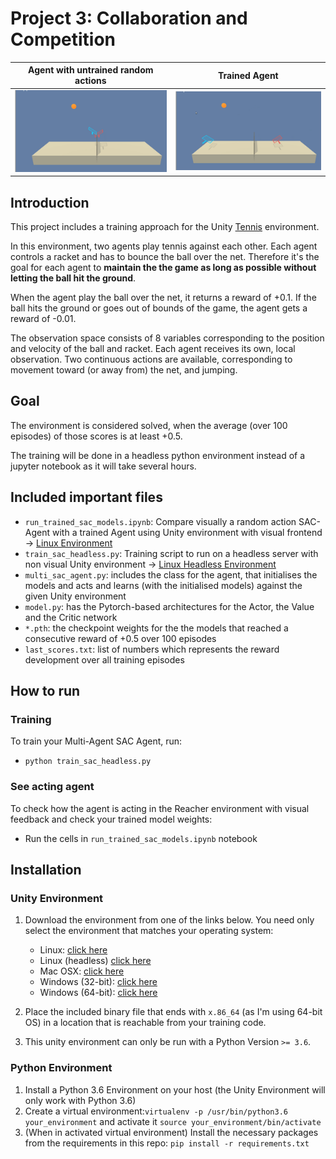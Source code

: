 
# Project 3: Collaboration and Competition

| Agent with untrained random actions | Trained Agent | 
|--------------------------------------|--------------------------------------|
| ![](images/random_tennis.gif) | ![](images/trained_tennis.gif) | 


## Introduction

This project includes a training approach for the Unity [Tennis](https://github.com/Unity-Technologies/ml-agents/blob/master/docs/Learning-Environment-Examples.md#tennis) environment.

In this environment, two agents play tennis against each other. Each agent controls a racket and has to bounce the ball over the net. Therefore it's the goal for each agent to **maintain the the game as long as possible without letting the ball hit the ground**.

When the agent play the ball over the net, it returns a reward of +0.1.
If the ball hits the ground or goes out of bounds of the game, the agent gets a reward of -0.01.

The observation space consists of 8 variables corresponding to the position and velocity of the ball and racket. Each agent receives its own, local observation. Two continuous actions are available, corresponding to movement toward (or away from) the net, and jumping.

## Goal

The environment is considered solved, when the average (over 100 episodes) of those scores is at least +0.5.

The training will be done in a headless python environment instead of a jupyter notebook as it will take several hours.

## Included important files

  * `run_trained_sac_models.ipynb`: Compare visually a random action SAC-Agent with a trained Agent using Unity environment with visual frontend -> [Linux Environment](https://s3-us-west-1.amazonaws.com/udacity-drlnd/P3/Tennis/Tennis_Linux.zip)
  * `train_sac_headless.py`: Training script to run on a headless server with non visual Unity environment -> [Linux Headless Environment](https://s3-us-west-1.amazonaws.com/udacity-drlnd/P3/Tennis/Tennis_Linux_NoVis.zip)
  * `multi_sac_agent.py`: includes the class for the agent, that initialises the models and acts and learns (with the initialised models) against the given Unity environment
  * `model.py`: has the Pytorch-based architectures for the Actor, the Value and the Critic network
  * `*.pth`: the checkpoint weights for the the models that reached a consecutive reward of +0.5 over 100 episodes
  * `last_scores.txt`: list of numbers which represents the reward development over all training episodes
  
## How to run

### Training

To train your Multi-Agent SAC Agent, run:

  * `python train_sac_headless.py`
  
### See acting agent

To check how the agent is acting in the Reacher environment with visual feedback and check your trained model weights:

  * Run the cells in `run_trained_sac_models.ipynb` notebook


## Installation

### Unity Environment

1. Download the environment from one of the links below.  You need only select the environment that matches your operating system:

    - Linux: [click here](https://s3-us-west-1.amazonaws.com/udacity-drlnd/P3/Tennis/Tennis_Linux.zip)
    - Linux (headless) [click here](https://s3-us-west-1.amazonaws.com/udacity-drlnd/P3/Tennis/Tennis_Linux_NoVis.zip)
    - Mac OSX: [click here](https://s3-us-west-1.amazonaws.com/udacity-drlnd/P3/Tennis/Tennis.app.zip)
    - Windows (32-bit): [click here](https://s3-us-west-1.amazonaws.com/udacity-drlnd/P3/Tennis/Tennis_Windows_x86.zip)
    - Windows (64-bit): [click here](https://s3-us-west-1.amazonaws.com/udacity-drlnd/P3/Tennis/Tennis_Windows_x86_64.zip)


2. Place the included binary file that ends with `x.86_64` (as I'm using 64-bit OS) in a location that is reachable from your training code. 

3. This unity environment can only be run with a Python Version `>= 3.6`.

### Python Environment

1. Install a Python 3.6 Environment on your host (the Unity Environment will only work with Python 3.6)
2. Create a virtual environment:`virtualenv -p /usr/bin/python3.6 your_environment` and activate it `source your_environment/bin/activate`
3. (When in activated virtual environment) Install the necessary packages from the requirements in this repo: `pip install -r requirements.txt`  


